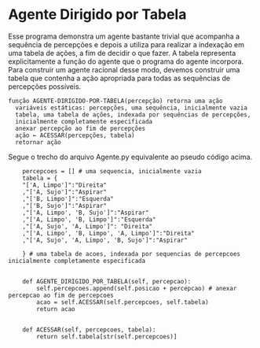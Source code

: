 # Agente Dirigido por Tabela


Esse programa demonstra um agente bastante trivial que acompanha a sequência de percepções e depois a utiliza para realizar a indexação em uma tabela de
ações, a fim de decidir o que fazer. A tabela representa explicitamente a função do agente que o programa do agente incorpora. Para construir um agente racional desse modo, devemos construir uma tabela que contenha a ação apropriada para todas as sequências de percepções possíveis.
```
função AGENTE-DIRIGIDO-POR-TABELA(percepção) retorna uma ação
  variáveis estáticas: percepções, uma sequência, inicialmente vazia
  tabela, uma tabela de ações, indexada por sequências de percepções,
  inicialmente completamente especificada
  anexar percepção ao fim de percepções
  ação ← ACESSAR(percepções, tabela)
  retornar ação
 ```

Segue o trecho do arquivo Agente.py equivalente ao pseudo código acima.

```
    percepcoes = [] # uma sequencia, inicialmente vazia
    tabela = {
    "['A, Limpo']":"Direita"
    ,"['A, Sujo']":"Aspirar"
    ,"['B, Limpo']":"Esquerda"
    ,"['B, Sujo']":"Aspirar"
    ,"['A, Limpo', 'B, Sujo']":"Aspirar"
    ,"['A, Limpo', 'B, Limpo']":"Esquerda"
    ,"['A, Sujo', 'A, Limpo']": "Direita"
    ,"['A, Limpo', 'B, Limpo', 'A, Limpo']":"Direita"
    ,"['A, Sujo', 'A, Limpo', 'B, Sujo']":"Aspirar"
    
    } # uma tabela de acoes, indexada por sequencias de percepcoes inicialmente completamente especificada


    def AGENTE_DIRIGIDO_POR_TABELA(self, percepcao):
        self.percepcoes.append(self.posicao + percepcao) # anexar percepcao ao fim de percepcoes
        acao = self.ACESSAR(self.percepcoes, self.tabela)
        return acao


    def ACESSAR(self, percepcoes, tabela):
        return self.tabela[str(self.percepcoes)]
        
```
        
